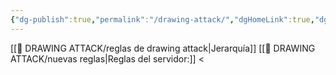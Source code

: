 ```yaml
---
{"dg-publish":true,"permalink":"/drawing-attack/","dgHomeLink":true,"dgPassFrontmatter":false}
---
```



[[🎨 DRAWING ATTACK/reglas de drawing attack|Jerarquía]]
[[🎨 DRAWING ATTACK/nuevas reglas|Reglas del servidor:]]
<